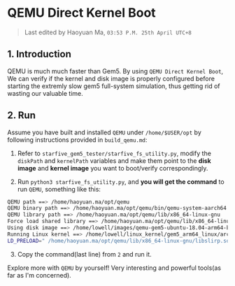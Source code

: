 # QEMU Direct Kernel Boot

> Last edited by Haoyuan Ma, `03:53 P.M. 25th April UTC+8`

## 1. Introduction
QEMU is much much faster than Gem5. By using `QEMU Direct Kernel Boot`, We can verify if the kernel and disk image is properly configured before starting the extremly slow gem5 full-system simulation, thus getting rid of wasting our valuable time.

## 2. Run
Assume you have built and installed `QEMU` under `/home/$USER/opt` by following instructions provided in `build_qemu.md`:

1. Refer to `starfive_gem5_tester/starfive_fs_utility.py`, modify the `diskPath` and `kernelPath` variables and make them point to the **disk image** and **kernel image** you want to boot/verify correspondingly. 

2. Run `python3 starfive_fs_utility.py`, and **you will get the command** to run `QEMU`, something like this:
```bash
QEMU path ==> /home/haoyuan.ma/opt/qemu
QEMU binary path ==> /home/haoyuan.ma/opt/qemu/bin/qemu-system-aarch64
QEMU library path ==> /home/haoyuan.ma/opt/qemu/lib/x86_64-linux-gnu
Force load shared library ==> /home/haoyuan.ma/opt/qemu/lib/x86_64-linux-gnu/libslirp.so
Using disk image ==> /home/lowell/images/qemu-gem5-ubuntu-18.04-arm64-base.img
Running Linux kernel ==> /home/lowell/linux_kernel/gem5_arm64_linux/arch/arm64/boot/Image
LD_PRELOAD=" /home/haoyuan.ma/opt/qemu/lib/x86_64-linux-gnu/libslirp.so" /home/haoyuan.ma/opt/qemu/bin/qemu-system-aarch64 -accel tcg -machine virt -cpu neoverse-n1 -smp 4 -m 16384 -drive if=none,file=/home/lowell/images/qemu-gem5-ubuntu-18.04-arm64-base.img,format=raw,id=disk0 -device virtio-blk-device,drive=disk0 -kernel /home/lowell/linux_kernel/gem5_arm64_linux/arch/arm64/boot/Image -append "root=/dev/vda1 rw console=ttyAMA0" -netdev user,id=usernet,hostfwd=tcp::6666-:22 -device virtio-net-device,netdev=usernet -nographic -d guest_errors
```
3. Copy the command(last line) from `2` and run it.

Explore more with `QEMU` by yourself! Very interesting and powerful tools(as far as I'm concerned).